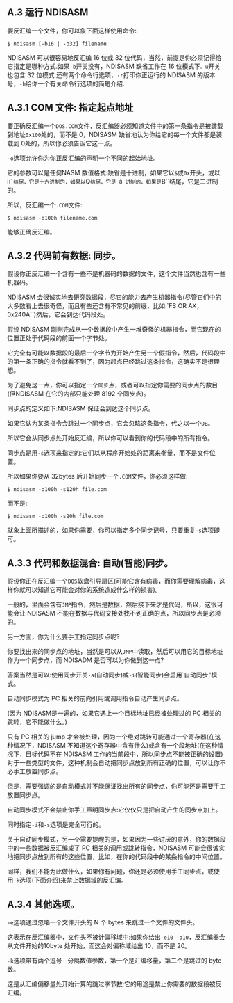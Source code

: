 ## A.3 运行 NDISASM

要反汇编一个文件，你可以象下面这样使用命令:

```shell
$ ndisasm [-b16 | -b32] filename
```

 NDISASM 可以很容易地反汇编 16 位或 32 位代码，当然，前提是你必须记得给它指定是哪种方式.如果`-b`开关没有，NDISASM 缺省工作在 16 位模式下.`-u`开关也包含 32 位模式.还有两个命令行选项，`-r`打印你正运行的 NDISASM 的版本号，`-h`给你一个有关命令行选项的简短介绍.

## A.3.1 COM 文件: 指定起点地址

 要正确反汇编一个`DOS.COM`文件，反汇编器必须知道文件中的第一条指令是被装载到地址`0x100`处的，而不是 0，NDISASM 缺省地认为你给它的每一个文件都是装载到 0处的，所以你必须告诉它这一点。

`-o`选项允许你为你正反汇编的声明一个不同的起始地址。

它的参数可以是任何NASM 数值格式:缺省是十进制，如果它以``$``或``0x``开头，或以``H`结尾，它是十六进制的，如果以``Q``结尾，它是 8 进制的，如果是``B``结尾，它是二进制的。

所以，反汇编一个`.COM`文件:

```shell
$ ndisasm -o100h filename.com
```

能够正确反汇编。

## A.3.2 代码前有数据: 同步。

假设你正反汇编一个含有一些不是机器码的数据的文件，这个文件当然也含有一些机器码。

NDISASM 会很诚实地去研究数据段，尽它的能力去产生机器指令(尽管它们中的大多数看上去很奇怪，而且有些还含有不常见的前缀，比如:`FS OR AX， 0x240A``)然后，它会到达代码段处。

假设 NDISASM 刚刚完成从一个数据段中产生一堆奇怪的机器指令，而它现在的位置正处于代码段的前面一个字节处。

它完全有可能以数据段的最后一个字节为开始产生另一个假指令，然后，代码段中的第一条正确的指令就看不到了，因为起点已经跳过这条指令，这确实不是很理想。

为了避免这一点，你可以指定一个`同步`点，或者可以指定你需要的同步点的数目(但NDISASM 在它的内部只能处理 8192 个同步点)。

同步点的定义如下:NDISASM 保证会到达这个同步点。

如果它认为某条指令会跳过一个同步点，它会忽略这条指令，代之以一个`DB`。

所以它会从同步点处开始反汇编，所以你可以看到你的代码段中的所有指令。

同步点是用`-s`选项来指定的:它们以从程序开始处的距离来衡量，而不是文件位置。

所以如果你要从 32bytes 后开始同步一个`.COM`文件，你必须这样做:

```shell
$ ndisasm -o100h -s120h file.com
```

而不是:

```shell
$ ndisasm -o100h -s20h file.com
```

就象上面所描述的，如果你需要，你可以指定多个同步记号，只要重复`-s`选项即可。

## A.3.3 代码和数据混合: 自动(智能)同步。

假设你正在反汇编一个`DOS`软盘引导扇区(可能它含有病毒，而你需要理解病毒，这样你就可以知道它可能会对你的系统造成什么样的损害)。

一般的，里面会含有`JMP`指令，然后是数据，然后接下来才是代码，所以，这很可能会让 NDISASM 不能在数据与代码交接处找不到正确的点，所以同步点是必须的。

另一方面，你为什么要手工指定同步点呢?

你要找出来的同步点的地址，当然是可以从`JMP`中读取，然后可以用它的目标地址作为一个同步点，而 NDISADM 是否可以为你做到这一点?

答案当然是可以:使用同步开关`-a`(自动同步)或`-i`(智能同步)会启用`自动同步"模式。

自动同步模式为 PC 相关的前向引用或调用指令自动产生同步点。

(因为 NDISASM是一遍的，如果它遇上一个目标地址已经被处理过的 PC 相关的跳转，它不能做什么。)

只有 PC 相关的 jump 才会被处理，因为一个绝对跳转可能通过一个寄存器(在这种情况下，NDISASM 不知道这个寄存器中含有什么)或含有一个段地址(在这种情况下，目标代码不在 NDISASM 工作的当前段中，所以同步点不能被正确的设置)对于一些类型的文件，这种机制会自动把同步点放到所有正确的位置，可以让你不必手工放置同步点。

但是，需要强调的是自动模式并不能保证找出所有的同步点，你可能还是需要手工放置同步点。

自动同步模式不会禁止你手工声明同步点:它仅仅只是把自动产生的同步点加上。

同时指定`-i`和`-s`选项是完全可行的。

关于自动同步模式，另一个需要提醒的是，如果因为一些讨厌的意外，你的数据段中的一些数据被反汇编成了 PC 相关的调用或跳转指令，NDISASM 可能会很诚实地把同步点放到所有的这些位置，比如，在你的代码段中的某条指令的中间位置。

同样，我们不能为此做什么，如果你有问题，你还是必须使用手工同步点，或使用`-k`选项(下面介绍)来禁止数据域的反汇编。



## A.3.4 其他选项。

`-e`选项通过忽略一个文件开头的 N 个 bytes 来跳过一个文件的文件头。

这表示在反汇编器中，文件头不被计偏移域中:如果你给出`-e10 -o10`，反汇编器会从文件开始的10byte 处开始，而这会对偏称域给出 10，而不是 20。

`-k`选项带有两个逗号--分隔数值参数，第一个是汇编移量，第二个是跳过的 byte 数。

这是从汇编偏移量处开始计算的跳过字节数:它的用途是禁止你需要的数据段被反汇编。
